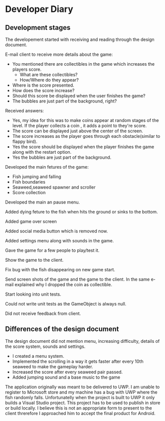 # Developer Diary

## Development stages
The developement started with receiving and reading through the design document.

E-mail client to receive more details about the game:
* You mentioned there are collectibles in the game which increases the players score. 
    * What are these collectibles?
    * How/Where do they appear?
* Where is the score presented.
* How does the score increase?
* Should this score be displayed when the user finishes the game?
* The bubbles are just part of the background, right?

Received answers:
* Yes, my idea for this was to make coins appear at random stages of the level. If the player collects a coin , it adds a point to they're score.
* The score can be displayed just above the center of the screen.
* The score increases as the player goes through each obstacle(similar to flappy bird).
* Yes the score should be displayed when the player finishes the game along with the restart option.
* Yes the bubbles are just part of the background.

Developed the main fetures of the game:
* Fish jumping and falling
* Fish boundaries
* Seaweed,seaweed spawner and scroller
* Score collection

Developed the main an pause menu.

Added dying feture to the fish when hits the ground or sinks to the bottom.

Added game over screen

Added social media button which is removed now.

Added settings menu along with sounds in the game.

Gave the game for a few people to play/test it.

Show the game to the client.

Fix bug with the fish disappearing on new game start.

Send screen shots of the game and the game to the client. In the same e-mail explained why I dropped the coin as collectible.

Start looking into unit tests.

Could not write unit tests as the GameObject is always null.

Did not receive feedback from client.

## Differences of the design document
The design document did not mention menu, increasing difficulty, details of the score system, sounds and settings. 
* I created a menu system. 
* Implemented the scrolling in a way it gets faster after every 10th seaweed to make the gameplay harder.
* Increased the score after every seaweed pair passed.
* Added jumping sound and a base music to the game

The application originally was meant to be delivered to UWP. I am unable to register to Microsoft store and my machine has a bug with UWP where the fish randomly falls. Unfortunatelly when the project is built to UWP it only builds a Visual Studio project. This project has to be used to publish in store or build locally. I believe this is not an appropriate form to present to the client threrefore I approached him to accept the final product for Android.

